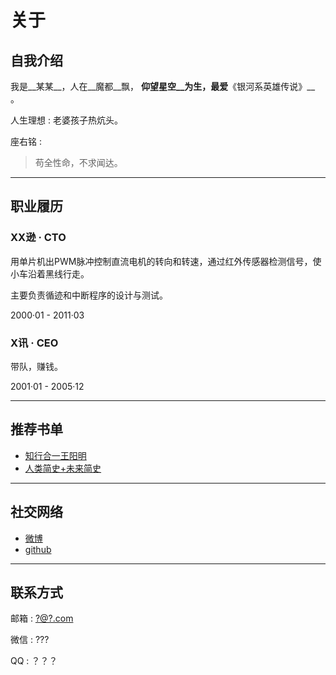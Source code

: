 # 关于
## 自我介绍

我是__某某__，人在__魔都__飘， __仰望星空__为生，最爱__《银河系英雄传说》__ 。

人生理想 : 老婆孩子热炕头。

座右铭 :

> 苟全性命，不求闻达。

---

## 职业履历

### XX逊 · CTO

用单片机出PWM脉冲控制直流电机的转向和转速，通过红外传感器检测信号，使小车沿着黑线行走。

主要负责循迹和中断程序的设计与测试。

2000·01 - 2011·03

### X讯 · CEO

带队，赚钱。

2001·01 - 2005·12

---

## 推荐书单

*   [知行合一王阳明](http://t.cn/RHlxI4A)
*   [人类简史+未来简史](http://t.cn/RHlMz1S)

---

## 社交网络

*   [微博](http://webio.com)
*   [github](http://github.com)

---

## 联系方式

邮箱 : [?@?.com](mailto:?@?.com)

微信 : ???

QQ : ？？？